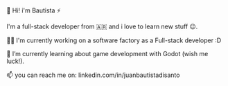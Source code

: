 👋 Hi! i'm Bautista ⚡

I'm a full-stack developer from 🇦🇷 and i love to learn new stuff 😉.

👨‍💻 I'm currently working on a software factory as a Full-stack developer :D

🔭 I’m currently learning about game development with Godot (wish me luck!).

📫 you can reach me on: linkedin.com/in/juanbautistadisanto

